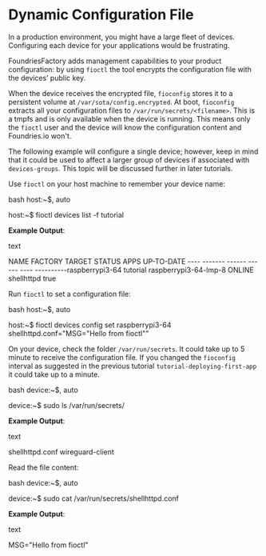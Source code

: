 # Dynamic Configuration File

In a production environment, you might have a large fleet of devices.
Configuring each device for your applications would be frustrating.

FoundriesFactory adds management capabilities to your product
configuration: by using `fioctl` the tool encrypts the configuration
file with the devices’ public key.

When the device receives the encrypted file, `fioconfig` stores it to a
persistent volume at `/var/sota/config.encrypted`. At boot, `fioconfig`
extracts all your configuration files to `/var/run/secrets/<filename>`.
This is a tmpfs and is only available when the device is running. This
means only the `fioctl` user and the device will know the configuration
content and Foundries.io won't.

The following example will configure a single device; however, keep in
mind that it could be used to affect a larger group of devices if
associated with `devices-groups`. This topic will be discussed further
in later tutorials.

Use `fioctl` on your host machine to remember your device name:

bash host:~$, auto

host:~$ fioctl devices list -f tutorial

**Example Output**:

text

NAME FACTORY TARGET STATUS APPS UP-TO-DATE ---- ------- ------ ------
---- ----------raspberrypi3-64 tutorial raspberrypi3-64-lmp-8 ONLINE
shellhttpd true

Run `fioctl` to set a configuration file:

bash host:~$, auto

host:~$ fioctl devices config set raspberrypi3-64
shellhttpd.conf="MSG="Hello from fioctl""

On your device, check the folder `/var/run/secrets`. It could take up to
5 minute to receive the configuration file. If you changed the
`fioconfig` interval as suggested in the previous tutorial
`tutorial-deploying-first-app` it could take up to a minute.

bash device:~$, auto

device:~$ sudo ls /var/run/secrets/

**Example Output**:

text

shellhttpd.conf wireguard-client

Read the file content:

bash device:~$, auto

device:~$ sudo cat /var/run/secrets/shellhttpd.conf

**Example Output**:

text

MSG="Hello from fioctl"
